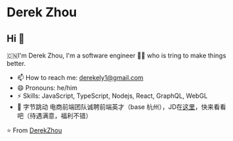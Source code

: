 # Derek Zhou

## Hi 👋

🇨🇳I'm Derek Zhou, I'm a software engineer 👨‍💻 who is tring to make things better.

- 📫 How to reach me: derekely1@gmail.com
- 😄 Pronouns: he/him
- ⚡ Skills: JavaScript, TypeScript, Nodejs, React, GraphQL, WebGL
- 👋 字节跳动 电商前端团队诚聘前端英才（base 杭州），JD在[这里](https://job.toutiao.com/s/2LerM5S)，快来看看吧（待遇满意，福利不错）

⭐️ From [DerekZhou](https://github.com/derekeeeeely)
